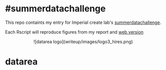 #summerdatachallenge
====================

This repo containts my entry for Imperial create lab's [summerdatachallenge](http://summerdatachallenge.com).

Each Rscript will reproduce figures from my report and [web version](http://blm.io/datarea)

<p align="center">
![datarea logo](writeup/images/logo3_hires.png)
</p>

datarea
=======
